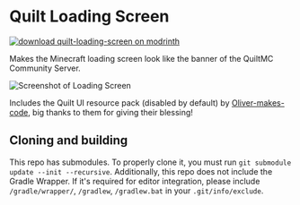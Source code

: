 # Quilt Loading Screen

[![download quilt-loading-screen on modrinth](https://img.shields.io/modrinth/dt/quilt-loading-screen?color=00AF5C&label=modrinth&style=flat&logo=modrinth)](https://modrinth.com/mod/quilt-loading-screen)

Makes the Minecraft loading screen look like the banner of the QuiltMC Community Server.

![Screenshot of Loading Screen](https://cdn.modrinth.com/data/VPU6VYVP/images/009b7d8d6e8bf04968a29421117c59b3efe2351a.png)

Includes the Quilt UI resource pack (disabled by default) by [Oliver-makes-code](https://github.com/Oliver-makes-code), big thanks to them for giving their blessing!

## Cloning and building

This repo has submodules. To properly clone it, you must run `git submodule update --init --recursive`. Additionally, this repo does not include the Gradle Wrapper. If it's required for editor integration, please include `/gradle/wrapper/`, `/gradlew`, `/gradlew.bat` in your `.git/info/exclude`.
